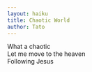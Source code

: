 ```yaml
---
layout: haiku
title: Chaotic World
author: Tato
---
```


What a chaotic <br>
Let me move to the heaven <br>
Following Jesus <br>